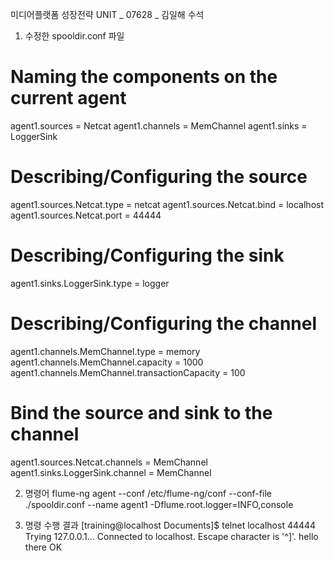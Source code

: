 미디어플랫폼 성장전략 UNIT _ 07628 _ 김일해 수석

1) 수정한 spooldir.conf 파일
 # Naming the components on the current agent
 agent1.sources = Netcat
 agent1.channels = MemChannel
 agent1.sinks = LoggerSink

 # Describing/Configuring the source
 agent1.sources.Netcat.type = netcat
 agent1.sources.Netcat.bind = localhost
 agent1.sources.Netcat.port = 44444

 # Describing/Configuring the sink
 agent1.sinks.LoggerSink.type = logger

 # Describing/Configuring the channel
 agent1.channels.MemChannel.type = memory
 agent1.channels.MemChannel.capacity = 1000
 agent1.channels.MemChannel.transactionCapacity = 100

 # Bind the source and sink to the channel
 agent1.sources.Netcat.channels = MemChannel
 agent1.sinks.LoggerSink.channel = MemChannel


2) 명령어
flume-ng agent --conf /etc/flume-ng/conf --conf-file ./spooldir.conf --name agent1 -Dflume.root.logger=INFO,console

3) 명령 수행 결과
[training@localhost Documents]$ telnet localhost 44444
Trying 127.0.0.1...
Connected to localhost.
Escape character is '^]'.
hello there
OK
